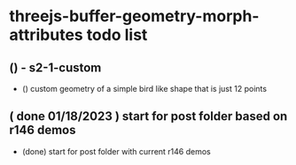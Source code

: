 # threejs-buffer-geometry-morph-attributes todo list

## () - s2-1-custom
* () custom geometry of a simple bird like shape that is just 12 points

## ( done 01/18/2023 ) start for post folder based on r146 demos
* (done) start for post folder with current r146 demos
